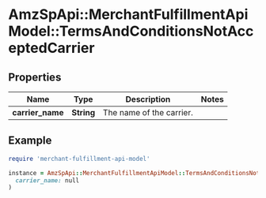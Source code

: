 # AmzSpApi::MerchantFulfillmentApiModel::TermsAndConditionsNotAcceptedCarrier

## Properties

| Name | Type | Description | Notes |
| ---- | ---- | ----------- | ----- |
| **carrier_name** | **String** | The name of the carrier. |  |

## Example

```ruby
require 'merchant-fulfillment-api-model'

instance = AmzSpApi::MerchantFulfillmentApiModel::TermsAndConditionsNotAcceptedCarrier.new(
  carrier_name: null
)
```


